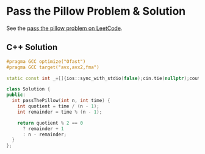 # Pass the Pillow Problem & Solution

See the [pass the pillow problem on LeetCode](https://leetcode.com/problems/pass-the-pillow).

## C++ Solution

```cpp
#pragma GCC optimize("Ofast")
#pragma GCC target("avx,avx2,fma")

static const int _=[]{ios::sync_with_stdio(false);cin.tie(nullptr);cout.tie(nullptr);return 0;}();

class Solution {
public:
  int passThePillow(int n, int time) {
    int quotient = time / (n - 1);
    int remainder = time % (n - 1);

    return quotient % 2 == 0
      ? remainder + 1
      : n - remainder;
  }
};
```
